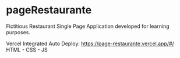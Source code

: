 # pageRestaurante

Fictitious Restaurant Single Page Application developed for learning purposes.

Vercel Integrated Auto Deploy: https://page-restaurante.vercel.app/#/
HTML - CSS - JS

